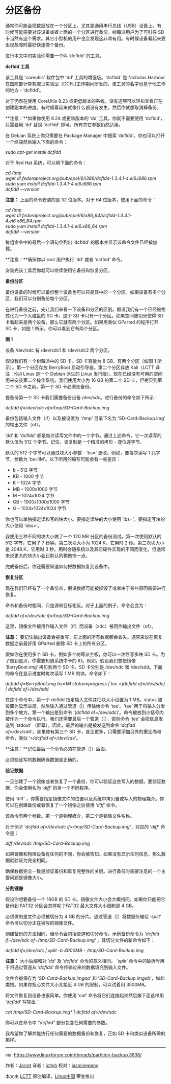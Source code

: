 分区备份
============

通常你可能会把数据放在一个分区上，尤其是通用串行总线（USB）设备上。有时候可能需要对该设备或者上面的一个分区进行备份。树莓派用户为了可引导 SD 卡当然有这个需求。其它小型机的用户也会发现这非常有用。有时候设备看起来要出现故障时最好快速做个备份。

进行本文中的实验你需要一个叫 ‘dcfldd’ 的工具。

**dcfldd 工具**

该工具是 'coreutils' 软件包中 ‘dd’ 工具的增强版。‘dcfldd’ 是 Nicholas Harbour 在国防部计算机取证实验室（DCFL)工作期间研发的。该工具的名字也基于他工作的地方 - ‘dcfldd’。

对于仍然在使用 CoreUtils 8.23 或更低版本的系统，没有选项可以轻松查看正在创建副本的进度。有时候看起来就像什么都没有发生，然后你就想取消掉备份。

**注意：**如果你使用 8.24 或更新版本的 ‘dd’ 工具，你就不需要使用 ‘dcfldd’，只需要用 ‘dd’ 替换 ‘dcfldd’ 即可。所有其它参数仍然适用。

在 Debian 系统上你只需要在 Package Manager 中搜索 ‘dcfldd’。你也可以打开一个终端然后输入下面的命令：

_sudo apt-get install dcfldd_

对于 Red Hat 系统，可以用下面的命令：

_cd /tmp  
wget dl.fedoraproject.org/pub/epel/6/i386/dcfldd-1.3.4.1-4.el6.i686.rpm  
sudo yum install dcfldd-1.3.4.1-4.el6.i686.rpm  
dcfldd --version_

**注意：** 上面的命令安装的是 32 位版本。对于 64 位版本，使用下面的命令：

_cd /tmp  
wget dl.fedoraproject.org/pub/epel/6/x86_64/dcfldd-1.3.4.1-4.el6.x86_64.rpm  
sudo yum install dcfldd-1.3.4.1-4.el6.x86_64.rpm  
dcfldd --version_

每组命令中的最后一个语句会列出 ‘dcfldd’ 的版本并显示该命令文件已经被加载。

**注意：**确保你以 root 用户执行 ‘dd’ 或者 ‘dcfldd’ 命令。

安装完该工具后你就可以继续使用它备份和恢复分区。

**备份分区**

备份设备的时候可以备份整个设备也可以只是其中的一个分区。如果设备有多个分区，我们可以分别备份每个分区。

在进行备份之前，先让我们来看一下设备和分区的区别。假设我们有一个已经被格式化为一个大磁盘的 SD 卡。这个 SD 卡只有一个分区。如果空间被切分使得 SD 卡看起来是两个设备，那么它就有两个分区。如果用类似 GParted 的程序打开 SD 卡，如图 1 所示，你可以看到它有两个分区。

**图 1**

设备 /dev/sdc 有 /dev/sdc1 和 /dev/sdc2 两个分区。

假设我们有一个树莓派中的 SD 卡。SD 卡容量为 8 GB，有两个分区（如图 1 所示）。第一个分区存放 BerryBoot 启动引导器。第二个分区存放 Kali（LCTT 译注：Kali Linux 是一个 Debian 派生的 Linux 发行版）。现在已经没有可用的空间用来安装第二个操作系统。我们使用大小为 16 GB 的第二个 SD 卡，但拷贝到第二个 SD 卡之前，第一个 SD 卡必须先备份。

要备份第一个 SD 卡我们需要备份设备 /dev/sdc。进行备份的命令如下所示：

_dcfldd if=/dev/sdc of=/tmp/SD-Card-Backup.img_

备份包括输入文件（if）以及被设置为 '/tmp' 目录下名为 'SD-Card-Backup.img' 的输出文件（of）。

‘dd’ 和 ‘dcfldd’ 都是每次读写文件中的一个字节。通过上述命令，它一次读写的默认值为 512 个字节。记住，该复制是一个精准的拷贝 - 逐位逐字节。

默认的 512 个字节可以通过块大小参数 - ‘bs=’ 更改。例如，要每次读写 1 兆字节，参数为 ‘bs=1M’。以下所用的缩写可能会有一些差异：

*   b – 512 字节
*   KB – 1000 字节
*   K – 1024 字节
*   MB – 1000x1000 字节
*   M – 1024x1024 字节
*   GB – 1000x1000x1000 字节
*   G – 1024x1024x1024 字节

你也可以单独指定读和写的块大小。要指定读块的大小使用 ‘ibs=’。要指定写块的大小使用 ‘obs=’。

我使用三种不同的块大小做了一个 120 MB 分区的备份测试。第一次使用默认的 512 字节，它用了 7 秒钟。第二次块大小为 1024 K，它用时 2 秒。第三次块大小是 2048 K，它用时 3 秒。用时会随系统以及其它硬件实现的不同而变化，但通常来说更大的块大小会比默认的稍微快一点。

完成备份后，你还需要知道如何把数据恢复到设备中。

**恢复分区**

现在我们已经有了一个备份点，假设数据可能被损毁了或者由于某些原因需要进行恢复。

命令和备份时相同，只是源和目标相反。对于上面的例子，命令会变为：

_dcfldd of=/dev/sdc if=/tmp/SD-Card-Backup.img_

这里，镜像文件被用作输入文件（if）而设备（sdc）被用作输出文件（of）。

**注意：** 要记住输出设备会被重写，它上面的所有数据都会丢失。通常来说在恢复数据之前最好用 GParted 删除 SD 卡上的所有分区。

假如你在使用多个 SD 卡，例如多个树莓派主板，你可以一次性写多块 SD 卡。为了做到这点，你需要知道系统中卡的 ID。例如，假设我们想把镜像 ‘BerryBoot.img’ 拷贝到两个 SD 卡。SD 卡分别是 /dev/sdc 和 /dev/sdd。下面的命令在显示进度时每次读写 1 MB 的块。命令如下：

_dcfldd if=BerryBoot.img bs=1M status=progress | tee >(dcfldd of=/dev/sdc) | dcfldd of=/dev/sdd_

在这个命令中，第一个 dcfldd 指定输入文件并把块大小设置为 1 MB。status 被设置为显示进度。然后输入通过管道（|）传输给命令 ‘tee’。‘tee’ 用于将输入分发到多个地方。第一个输出是到命令 ‘(dcfldd of=/dev/sdc)’。命令被放到小括号内被作为一个命令执行。我们还需要最后一个管道（|），否则命令 ‘tee’ 会把信息发送到 ‘stdout’ （屏幕）。因此，最后的输出是被发送到命令  ‘_dcfldd of=/dev/sdd’_。如果你有第三个 SD 卡，甚至更多，只需要添加另外的重定向和命令，类似 ‘_>(dcfldd of=/dev/sde_’。

**注意：**记住最后一个命令必须在管道（|）后面。

必须验证写的数据确保数据是正确的。

**验证数据**

一旦创建了一个镜像或者恢复了一个备份，你可以验证这些写入的数据。要验证数据，你会使用名为 ‘_diff_’ 的另一个不同程序。

使用 ‘diff’ ，你需要指定镜像文件的位置以及系统中拷贝自或写入的物理媒介。你可以在创建备份或者恢复了一个镜像之后使用 ‘_diff_’ 命令。

该命令有两个参数。第一个是物理媒介，第二个是镜像文件名称。

对于例子 ‘_dcfldd of=/dev/sdc if=/tmp/SD-Card-Backup.img’_，对应的 ‘_diff_’ 命令是：

_diff /dev/sdc /tmp/SD-Card-Backup.img_

如果镜像和物理设备有任何的不同，你会被告知。如果没有显示任何信息，那么数据就验证为完全相同。

确保数据完全一致是验证备份和恢复完整性的关键。进行备份时需要注意的一个主要问题是镜像大小。

**分割镜像**

假设你想要备份一个 16GB 的 SD 卡。镜像文件大小会大概相同。如果你只能把它备份到 FAT32 分区会怎样呢？FAT32 最大文件大小限制是 4 GB。

必须做的是文件必须被切分为 4 GB 的分片。通过管道（|）将数据传输给 ‘_split_’ 命令可以切分正在被写的镜像文件。 

创建备份的方法相同，但命令会包括管道和切分命令。示例备份命令为 ‘_dcfldd if=/dev/sdc of=/tmp/SD-Card-Backup.img_’ ，其切分文件的新命令如下：

_dcfldd if=/dev/sdc | split -b 4000MB - /tmp/SD-Card-Backup.img_

**注意：** 大小后缀和对 ‘_dd_’ 及 ‘_dcfldd_’ 命令的意义相同。 ‘_split_’ 命令中的破折号用于将通过管道从 ‘_dcfldd_’ 命令传输过来的数据填充到输入文件。

文件会被保存为 ‘_SD-Card-Backup.imgaa_’ 和 ‘_SD-Card-Backup.imgab_’，如此类推。如果你担心文件大小太接近 4 GB 的限制，可以试着用 3500MB。

将文件恢复到设备也很简单。你使用 ‘_cat_’ 命令将它们连接起来然后像下面这样用 ‘_dcfldd_’ 写输出：

_cat /tmp/SD-Card-Backup.img* | dcfldd of=/dev/sdc_

你可以在命令中 “_dcfldd_” 部分包含任何需要的参数。

我希望你了解并能执行任何需要的数据备份和恢复，正如 SD 卡和类似设备所需的那样。

--------------------------------------------------------------------------------

via: https://www.linuxforum.com/threads/partition-backup.3638/

作者：[Jarret][a]
译者：[ictlyh](https://github.com/ictlyh)
校对：[jasminepeng](https://github.com/jasminepeng)

本文由 [LCTT](https://github.com/LCTT/TranslateProject) 原创编译，[Linux中国](https://linux.cn/) 荣誉推出

[a]:https://www.linuxforum.com/members/jarret.268/
